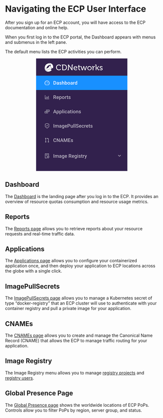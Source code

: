 # Navigating the ECP User Interface

After you sign up for an ECP account, you will have access to the ECP documentation and online help.

When you first log in to the ECP portal, the Dashboard appears with menus and submenus in the left pane.

The default menu lists the ECP activities you can perform.

<p align=center><img src="/docs/resources/images/accessing-portal/side-menu.png" width="300"></p>

## Dashboard

The [Dashboard](</docs/portal/dashboard.md>) is the landing page after you log in to the ECP. It provides an overview of resource quotas consumption and resource usage metrics.

## Reports

The [Reports page](</docs/portal/reports.md>) allows you to retrieve reports about your resource requests and real-time traffic data.

## Applications

The [Applications page](</docs/portal/applications/managing-applications.md>) allows you to configure your containerized application once, and then deploy your application to ECP locations across the globe with a single click.

## ImagePullSecrets

The [ImagePullSecrets page](</docs/portal/image-pull-secrets/managing-image-pull-secrets.md>) allows you to manage a Kubernetes secret of type “docker-registry” that an ECP cluster will use to authenticate with your container registry and pull a private image for your application.

## CNAMEs

The [CNAMEs page](</docs/portal/cnames/managing-cnames.md>) allows you to create and manage the Canonical Name Record (CNAME) that allows the ECP to manage traffic routing for your application.

## Image Registry

The Image Registry menu allows you to manage [registry projects](</docs/portal/image-registry/managing-registry-projects.md>) and [registry users](</docs/portal/registry-users/managing-registry-users.md>).

## Global Presence Page

The [Global Presence page](</docs/portal/global-presence.md>) shows the worldwide locations of ECP PoPs. Controls allow you to filter PoPs by region, server group, and status.
